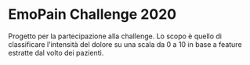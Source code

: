 # EmoPain Challenge 2020

Progetto per la partecipazione alla challenge.
Lo scopo è quello di classificare l'intensità del dolore
su una scala da 0 a 10 in base a feature estratte dal volto
dei pazienti.
